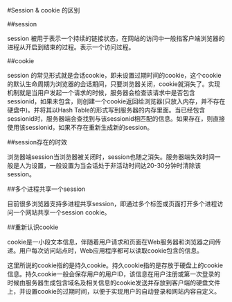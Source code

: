 
#Session & cookie 的区别

##session 

session 被用于表示一个持续的链接状态，在网站的访问中一般指客户端浏览器的进程从开启到结束的过程。表示一个访问过程。

##cookie

session 的常见形式就是会话cookie，即未设置过期时间的cookie，这个cookie的默认生命周期为浏览器的会话期间，只要浏览器关闭，cookie就消失了。实现机制就是当用户发起一个请求的时候，服务器会检查该请求中是否包含sessionid，如果未包含，则创建一个cookie返回给浏览器(只放入内存，并不存在硬盘中)。并将其以Hash Table的形式写到服务器的内存里面。当已经包含sessionid时，服务器端会查找到与该sessionid相匹配的信息。如果存在，则直接使用该sessionid，如果不存在重新生成新的session。

##session存在的时效

浏览器端session当浏览器被关闭时，session也随之消失。服务器端失效时间一般是人为设置，一般设置为当会话处于非活动时间达20-30分钟时清除该session。

##多个进程共享一个session

目前很多浏览器支持多进程共享session，即通过多个标签或页面打开多个进程访问一个网站共享一个session cookie。

##重新认识cookie

cookie是一小段文本信息，伴随着用户请求和页面在Web服务器和浏览器之间传递。用户每次访问站点时，Web应用程序都可以读取cookie包含的信息。

这里所说的cookie指的是持久cookie。持久cookie指的是存放于硬盘上的cookie信息。持久cookie一般会保存用户的用户ID，该信息在用户注册或第一次登录的时候由服务器生成包含域名及相关信息的cookie发送并存放到客户端的硬盘文件上，并设置cookie的过期时间，以便于实现用户的自动登录和网站内容自定义。

